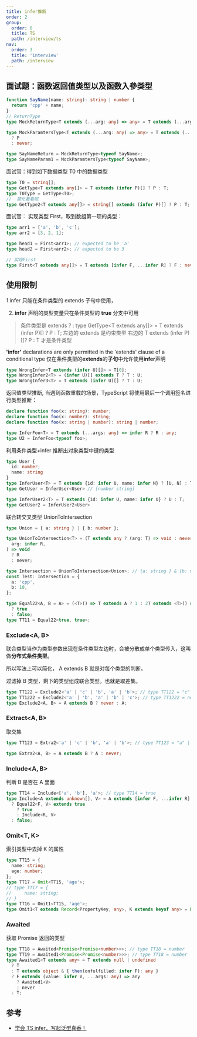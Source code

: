 ```yaml
---
title: infer推断
order: 2
group:
  order: 0
  title: TS
  path: /interview/ts
nav:
  order: 3
  title: 'interview'
  path: /interview
---
```


## 面试题：函数返回值类型以及函数入參类型

```ts
function SayName(name: string): string | number {
  return 'cpp' + name;
}
// ReturnType
type MockReturnType<T extends (...arg: any) => any> = T extends (...arg: any) => infer R ? R : any;

type MockParamtersType<T extends (...arg: any) => any> = T extends (...arg: infer P) => any
  ? P
  : never;

type SayNameReturn = MockReturnType<typeof SayName>;
type SayNameParam1 = MockParamtersType<typeof SayName>;
```

面试官：得到如下数据类型 T0 中的数据类型

```ts
type T0 = string[];
type GetType<T extends any[]> = T extends (infer P)[] ? P : T;
type T0Type = GetType<T0>;
//  简化看看呢
type GetType2<T extends any[]> = string[] extends (infer P)[] ? P : T;
```

面试官： 实现类型 First<T>，取到数组第一项的类型：

```ts
type arr1 = ['a', 'b', 'c'];
type arr2 = [3, 2, 1];

type head1 = First<arr1>; // expected to be 'a'
type head2 = First<arr2>; // expected to be 3

// 实现First
type First<T extends any[]> = T extends [infer F, ...infer R] ? F : never;
```

## 使用限制

1.infer 只能在条件类型的 extends 子句中使用，

2. **infer** 声明的类型变量只在条件类型的 **true** 分支中可用

> 条件类型是 extends ? : type GetType<T extends any[]> = T extends (infer P)[] ? P : T; 左边的 extends 是约束类型 右边的 T extends (infer P)[]? P : T 才是条件类型

**'infer'** declarations are only permitted in the 'extends' clause of a conditional type 仅在条件类型的**extends**的**子句**中允许使用**infer**声明

```ts
type WrongInfer<T extends (infer U)[]> = T[0];
type WrongInfer2<T> = (infer U)[] extends T ? T : U;
type WrongInfer3<T> = T extends (infer U)[] ? T : U;
```

返回值类型推断, 当遇到函数重载的场景，TypeScript 将使用最后一个调用签名进行类型推断：

```ts
declare function foo(x: string): number;
declare function foo(x: number): string;
declare function foo(x: string | number): string | number;

type InferFoo<T> = T extends (...args: any) => infer R ? R : any;
type U2 = InferFoo<typeof foo>;
```

利用条件类型+infer 推断出对象类型中键的类型

```ts
type User {
  id: number;
  name: string
}
type InferUser<T> = T extends {id: infer U, name: infer N} ? [U, N] : T;
type GetUser = InferUser<User> // [number string]

type InferUser2<T> = T extends {id: infer U, name: infer U} ? U : T;
type GetUser2 = InferUser2<User>
```

联合转交叉类型 UnionToIntersection

```ts
type Union = { a: string } | { b: number };

type UnionToIntersection<T> = (T extends any ? (arg: T) => void : never) extends (
  arg: infer R,
) => void
  ? R
  : never;

type Intersection = UnionToIntersection<Union>; // {a: string } & {b: number};
const Test: Intersection = {
  a: 'cpp',
  b: 10,
};

type Equal22<A, B = A> = (<T>() => T extends A ? 1 : 2) extends <T>() => T extends B ? 1 : 2
  ? true
  : false;
type TT11 = Equal22<true, true>;
```

### Exclude<A, B>

联合类型当作为类型参数出现在条件类型左边时，会被分散成单个类型传入，这叫做**分布式条件类型**。

所以写法上可以简化， A extends B 就是对每个类型的判断。

过滤掉 B 类型，剩下的类型组成联合类型。也就是取差集。

```ts
type TT122 = Exclude2<'a' | 'c' | 'b', 'a' | 'b'>; // type TT122 = "c"
type TT1222 = Exclude2<'a' | 'b', 'a' | 'b' | 'c'>; // type TT1222 = never
type Exclude2<A, B> = A extends B ? never : A;
```

### Extract<A, B>

取交集

```ts
type TT123 = Extra2<'a' | 'c' | 'b', 'a' | 'b'>; // type TT123 = "a" | "b"

type Extra2<A, B> = A extends B ? A : never;
```

### Include<A, B>

判断 B 是否在 A 里面

```ts
type TT14 = Include<['a', 'b'], 'a'>; // type TT14 = true
type Include<A extends unknown[], V> = A extends [infer F, ...infer R]
  ? Equal22<F, V> extends true
    ? true
    : Include<R, V>
  : false;
```

### Omit<T, K>

索引类型中去掉 K 的属性

```ts
type TT15 = {
  name: string;
  age: number;
};
type TT17 = Omit<TT15, 'age'>;
// type TT17 = {
//     name: string;
// }
type TT16 = Omit1<TT15, 'age'>;
type Omit1<T extends Record<PropertyKey, any>, K extends keyof any> = Pick<T, Exclude<K, keyof T>>;
```

### Awaited

获取 Promise 返回的类型

```ts
type TT18 = Awaited<Promise<Promise<number>>>; // type TT18 = number
type TT19 = Awaited1<Promise<Promise<number>>>; // type TT18 = number
type Awaited1<T extends any> = T extends null | undefined
  ? T
  : T extends object & { then(onfulfilled: infer F): any }
  ? F extends (value: infer V, ...args: any) => any
    ? Awaited1<V>
    : never
  : T;
```

## 参考

- [学会 TS infer，写起泛型真香！](https://mp.weixin.qq.com/s/3QlkoSWyPrsNj1Sc8DvzJQ)
